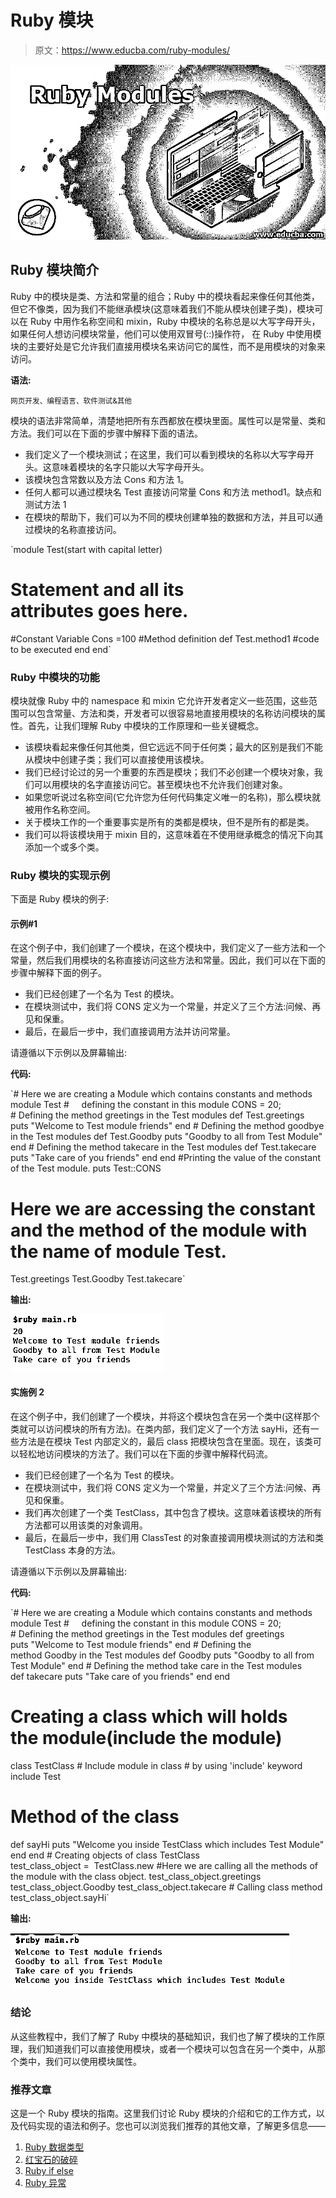 # Ruby 模块

> 原文：<https://www.educba.com/ruby-modules/>

![Ruby Modules](img/a93581e9a3ad88b3cca4bf1279f92db6.png "Ruby Modules")



## Ruby 模块简介

Ruby 中的模块是类、方法和常量的组合；Ruby 中的模块看起来像任何其他类，但它不像类，因为我们不能继承模块(这意味着我们不能从模块创建子类)，模块可以在 Ruby 中用作名称空间和 mixin，Ruby 中模块的名称总是以大写字母开头，如果任何人想访问模块常量，他们可以使用双冒号(::)操作符， 在 Ruby 中使用模块的主要好处是它允许我们直接用模块名来访问它的属性，而不是用模块的对象来访问。

**语法:**

<small>网页开发、编程语言、软件测试&其他</small>

模块的语法非常简单，清楚地把所有东西都放在模块里面。属性可以是常量、类和方法。我们可以在下面的步骤中解释下面的语法。

*   我们定义了一个模块测试；在这里，我们可以看到模块的名称以大写字母开头。这意味着模块的名字只能以大写字母开头。
*   该模块包含常数以及方法 Cons 和方法 1。
*   任何人都可以通过模块名 Test 直接访问常量 Cons 和方法 method1。缺点和测试方法 1
*   在模块的帮助下，我们可以为不同的模块创建单独的数据和方法，并且可以通过模块的名称直接访问。

`module Test(start with capital letter)
# Statement and all its attributes goes here.
#Constant Variable
Cons =100
#Method definition
def Test.method1
#code to be executed
end
end`

### Ruby 中模块的功能

模块就像 Ruby 中的 namespace 和 mixin 它允许开发者定义一些范围，这些范围可以包含常量、方法和类，开发者可以很容易地直接用模块的名称访问模块的属性。首先，让我们理解 Ruby 中模块的工作原理和一些关键概念。

*   该模块看起来像任何其他类，但它远远不同于任何类；最大的区别是我们不能从模块中创建子类；我们可以直接使用该模块。
*   我们已经讨论过的另一个重要的东西是模块；我们不必创建一个模块对象，我们可以用模块的名字直接访问它。甚至模块也不允许我们创建对象。
*   如果您听说过名称空间(它允许您为任何代码集定义唯一的名称)，那么模块就被用作名称空间。
*   关于模块工作的一个重要事实是所有的类都是模块，但不是所有的都是类。
*   我们可以将该模块用于 mixin 目的，这意味着在不使用继承概念的情况下向其添加一个或多个类。

### Ruby 模块的实现示例

下面是 Ruby 模块的例子:

#### 示例#1

在这个例子中，我们创建了一个模块，在这个模块中，我们定义了一些方法和一个常量，然后我们用模块的名称直接访问这些方法和常量。因此，我们可以在下面的步骤中解释下面的例子。

*   我们已经创建了一个名为 Test 的模块。
*   在模块测试中，我们将 CONS 定义为一个常量，并定义了三个方法:问候、再见和保重。
*   最后，在最后一步中，我们直接调用方法并访问常量。

请遵循以下示例以及屏幕输出:

**代码:**

`# Here we are creating a Module which contains constants and methods
module Test
#     defining the constant in this module
CONS = 20;
# Defining the method greetings in the Test modules
def Test.greetings
puts "Welcome to Test module friends"
end
# Defining the method goodbye in the Test modules
def Test.Goodby
puts "Goodby to all from Test Module"
end
# Defining the method takecare in the Test modules
def Test.takecare
puts "Take care of you friends"
end
end
#Printing the value of the constant of the Test module.
puts Test::CONS
# Here we are accessing the constant and the method of the module with the name of module Test.
Test.greetings
Test.Goodby
Test.takecare`

**输出:**

![Ruby Modules Example 1](img/7ca702cabfb6c8fa09457e4bc230fc00.png "Ruby Modules Example 1")



#### 实施例 2

在这个例子中，我们创建了一个模块，并将这个模块包含在另一个类中(这样那个类就可以访问模块的所有方法)。在类内部，我们定义了一个方法 sayHi，还有一些方法是在模块 Test 内部定义的，最后 class 把模块包含在里面。现在，该类可以轻松地访问模块的方法了。我们可以在下面的步骤中解释代码流。

*   我们已经创建了一个名为 Test 的模块。
*   在模块测试中，我们将 CONS 定义为一个常量，并定义了三个方法:问候、再见和保重。
*   我们再次创建了一个类 TestClass，其中包含了模块。这意味着该模块的所有方法都可以用该类的对象调用。
*   最后，在最后一步中，我们用 ClassTest 的对象直接调用模块测试的方法和类 TestClass 本身的方法。

请遵循以下示例以及屏幕输出:

**代码:**

`# Here we are creating a Module which contains constants and methods
module Test
#     defining the constant in this module
CONS = 20;
# Defining the method greetings in the Test modules
def greetings
puts "Welcome to Test module friends"
end
# Defining the method Goodby in the Test modules
def Goodby
puts "Goodby to all from Test Module"
end
# Defining the method take care in the Test modules
def takecare
puts "Take care of you friends"
end
end
# Creating a class which will holds the module(include the module)
class TestClass
# Include module in class
# by using 'include' keyword
include Test
# Method of the class
def sayHi
puts "Welcome you inside TestClass which includes Test Module"
end
end
# Creating objects of class TestClass
test_class_object =  TestClass.new
#Here we are calling all the methods of the module with the class object.
test_class_object.greetings
test_class_object.Goodby
test_class_object.takecare
# Calling class method
test_class_object.sayHi`

**输出:**

![Ruby Modules Example 2](img/0ff6c6c21f5866dfaa0dd18b9931b335.png "Ruby Modules Example 2")



### 结论

从这些教程中，我们了解了 Ruby 中模块的基础知识，我们也了解了模块的工作原理，我们知道我们可以直接使用模块，或者一个模块可以包含在另一个类中，从那个类中，我们可以使用模块属性。

### 推荐文章

这是一个 Ruby 模块的指南。这里我们讨论 Ruby 模块的介绍和它的工作方式，以及代码实现的语法和例子。您也可以浏览我们推荐的其他文章，了解更多信息——

1.  [Ruby 数据类型](https://www.educba.com/ruby-data-types/)
2.  [红宝石的破碎](https://www.educba.com/break-in-ruby/)
3.  [Ruby if else](https://www.educba.com/ruby-if-else/)
4.  [Ruby 异常](https://www.educba.com/ruby-exceptions/)





